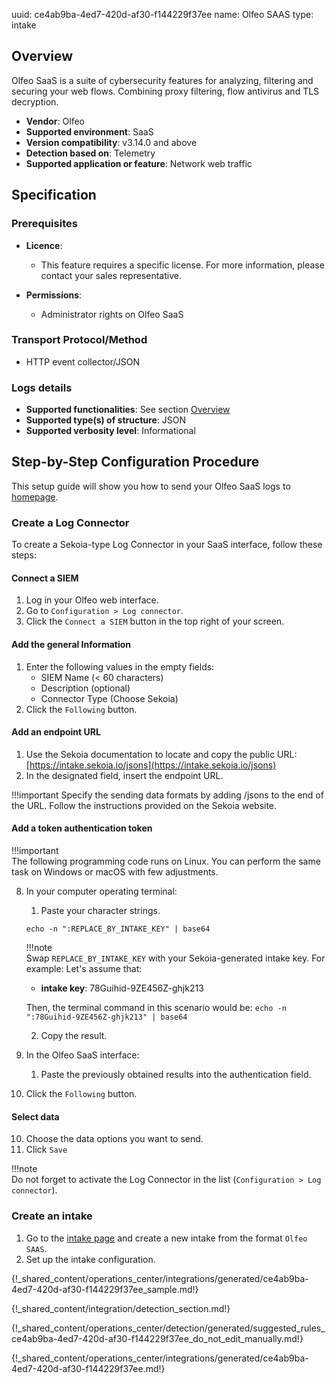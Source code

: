 uuid: ce4ab9ba-4ed7-420d-af30-f144229f37ee
name: Olfeo SAAS
type: intake

## Overview

Olfeo SaaS is a suite of cybersecurity features for analyzing, filtering and securing your web flows. Combining proxy filtering, flow antivirus and TLS decryption.

- **Vendor**: Olfeo
- **Supported environment**: SaaS
- **Version compatibility**: v3.14.0 and above
- **Detection based on**: Telemetry
- **Supported application or feature**: Network web traffic


## Specification

### Prerequisites

- **Licence**:

    - This feature requires a specific license. For more information, please contact your sales representative.

- **Permissions**:

    - Administrator rights on Olfeo SaaS

### Transport Protocol/Method

- HTTP event collector/JSON 

### Logs details

- **Supported functionalities**: See section [Overview](#overview)
- **Supported type(s) of structure**: JSON
- **Supported verbosity level**: Informational

## Step-by-Step Configuration Procedure

This setup guide will show you how to send your Olfeo SaaS logs to [homepage](https://www.sekoia.io/en/homepage/).

### Create a Log Connector

To create a Sekoia-type Log Connector in your SaaS  interface, follow these steps:

#### Connect a SIEM

1. Log in your Olfeo web interface.
2. Go to `Configuration > Log connector`.
3. Click the `Connect a SIEM` button in the top right of your screen.

#### Add the general Information

1. Enter the following values in the empty fields:
    - SIEM Name (< 60 characters)
    - Description (optional)
    - Connector Type (Choose Sekoia)
2. Click the `Following` button.

#### Add an endpoint URL

1.  Use the Sekoia documentation to locate and copy the public URL: [https://intake.sekoia.io/jsons](https://intake.sekoia.io/jsons)
2.  In the designated field, insert the endpoint URL.

!!!important
    Specify the sending data formats by adding /jsons to the end of the URL. 
    Follow the instructions provided on the Sekoia website.

#### Add a token authentication token

!!!important  
    The following programming code runs on Linux. You can perform the same task on Windows or macOS with few adjustments.

8. In your computer operating terminal:
    1. Paste your character strings.
    ```
    echo -n ":REPLACE_BY_INTAKE_KEY" | base64
    ```
    !!!note  
        Swap `REPLACE_BY_INTAKE_KEY` with your Sekoia-generated intake key.
    For example:
    Let's assume that:
    - **intake key**: 78Guihid-9ZE456Z-ghjk213
    
    Then, the terminal command in this scenario would be:
        ```
        echo -n ":78Guihid-9ZE456Z-ghjk213" | base64
        ```
   
    2. Copy the result.
9. In the Olfeo SaaS interface:
    1. Paste the previously obtained results into the authentication field.
10. Click the `Following` button.

#### Select data

10. Choose the data options you want to send.
11. Click `Save`

!!!note  
    Do not forget to activate the Log Connector in the list (`Configuration > Log connector`). 

### Create an intake

1. Go to the [intake page](https://app.sekoia.io/operations/intakes) and create a new intake from the format `Olfeo SAAS`.
2. Set up the intake configuration. 

{!_shared_content/operations_center/integrations/generated/ce4ab9ba-4ed7-420d-af30-f144229f37ee_sample.md!}

{!_shared_content/integration/detection_section.md!}

{!_shared_content/operations_center/detection/generated/suggested_rules_ce4ab9ba-4ed7-420d-af30-f144229f37ee_do_not_edit_manually.md!}

{!_shared_content/operations_center/integrations/generated/ce4ab9ba-4ed7-420d-af30-f144229f37ee.md!}
